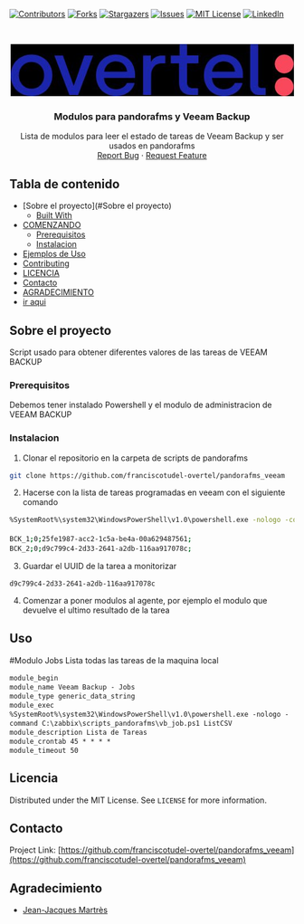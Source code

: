 <!--
*** Thanks for checking out this README Template. If you have a suggestion that would
*** make this better, please fork the repo and create a pull request or simply open
*** an issue with the tag "enhancement".
*** Thanks again! Now go create something AMAZING! :D
-->





<!-- PROJECT SHIELDS -->
<!--
*** I'm using markdown "reference style" links for readability.
*** Reference links are enclosed in brackets [ ] instead of parentheses ( ).
*** See the bottom of this document for the declaration of the reference variables
*** for contributors-url, forks-url, etc. This is an optional, concise syntax you may use.
*** https://www.markdownguide.org/basic-syntax/#reference-style-links
-->
[![Contributors][contributors-shield]][contributors-url]
[![Forks][forks-shield]][forks-url]
[![Stargazers][stars-shield]][stars-url]
[![Issues][issues-shield]][issues-url]
[![MIT License][license-shield]][license-url]
[![LinkedIn][linkedin-shield]][linkedin-url]



<!-- PROJECT LOGO -->
<br />
<p align="center">
  <a href="https://www.overtel.com">
    <img src="images/logo.jpg" alt="Logo" >
  </a>

  <h3 align="center">Modulos para pandorafms y Veeam Backup</h3>

  <p align="center">
    Lista de modulos para leer el estado de tareas de Veeam Backup y ser usados en pandorafms
    <br />
    <a href="https://github.com/othneildrew/Best-README-Template/issues">Report Bug</a>
    ·
    <a href="https://github.com/othneildrew/Best-README-Template/issues">Request Feature</a>
  </p>
</p>



<!-- TABLE OF CONTENTS -->
## Tabla de contenido

* [Sobre el proyecto](#Sobre el proyecto)
  * [Built With](#built-with)
* [COMENZANDO](#COMENZANDO)
  * [Prerequisitos](#Prerequisitos)
  * [Instalacion](#Instalacion)
* [Ejemplos de Uso](#uso)
* [Contributing](#contributing)
* [LICENCIA](#licencia)
* [Contacto](#contacto)
* [AGRADECIMIENTO](#agradecimiento)
* [ir aqui](#aqui)



<!-- Sobre el proyecto -->
## Sobre el proyecto

Script usado para obtener diferentes valores de las tareas de VEEAM BACKUP


<!-- COMENZANDO -->


### Prerequisitos

Debemos tener instalado Powershell y el modulo de administracion de VEEAM BACKUP


### Instalacion

1. Clonar el repositorio en la carpeta de scripts de pandorafms
```sh
git clone https://github.com/franciscotudel-overtel/pandorafms_veeam
```
2. Hacerse con la lista de tareas programadas en veeam con el siguiente comando
```sh
%SystemRoot%\system32\WindowsPowerShell\v1.0\powershell.exe -nologo -command C:\zabbix\scripts_pandorafms\vb_job.ps1 ListCSV

BCK_1;0;25fe1987-acc2-1c5a-be4a-00a629487561;
BCK_2;0;d9c799c4-2d33-2641-a2db-116aa917078c;
```
3. Guardar el UUID de la tarea a monitorizar
```JS
d9c799c4-2d33-2641-a2db-116aa917078c
```

4. Comenzar a poner modulos al agente, por ejemplo el modulo que devuelve el ultimo resultado de la tarea



<!-- USAGE EXAMPLES -->
## Uso

#Modulo Jobs
Lista todas las tareas de la maquina local

```
module_begin
module_name Veeam Backup - Jobs
module_type generic_data_string
module_exec %SystemRoot%\system32\WindowsPowerShell\v1.0\powershell.exe -nologo -command C:\zabbix\scripts_pandorafms\vb_job.ps1 ListCSV
module_description Lista de Tareas
module_crontab 45 * * * *
module_timeout 50
```


<!-- LICENCIA -->
## Licencia

Distributed under the MIT License. See `LICENSE` for more information.



<!-- CONTACTO -->
## Contacto

Project Link: [https://github.com/franciscotudel-overtel/pandorafms_veeam](https://github.com/franciscotudel-overtel/pandorafms_veeam)



<!-- AGRADECIMIENTO -->
## Agradecimiento
* [Jean-Jacques Martrès](https://github.com/jjmartres)



<!-- MARKDOWN LINKS & IMAGES -->
<!-- https://www.markdownguide.org/basic-syntax/#reference-style-links -->
[contributors-shield]: https://img.shields.io/github/contributors/othneildrew/Best-README-Template.svg?style=flat-square
[contributors-url]: https://github.com/franciscotudel-overtel/pandorafms_veeam/graphs/contributors
[forks-shield]: https://img.shields.io/github/forks/othneildrew/Best-README-Template.svg?style=flat-square
[forks-url]: https://github.com/franciscotudel-overtel/pandorafms_veeam/network/members
[stars-shield]: https://img.shields.io/github/stars/othneildrew/Best-README-Template.svg?style=flat-square
[stars-url]: https://github.com/franciscotudel-overtel/pandorafms_veeam/stargazers
[issues-shield]: https://img.shields.io/github/issues/othneildrew/Best-README-Template.svg?style=flat-square
[issues-url]: https://github.com/franciscotudel-overtel/pandorafms_veeam/issues
[license-shield]: https://img.shields.io/github/license/othneildrew/Best-README-Template.svg?style=flat-square
[license-url]: https://github.com/franciscotudel-overtel/pandorafms_veeam/blob/master/LICENSE.txt
[linkedin-shield]: https://img.shields.io/badge/-LinkedIn-black.svg?style=flat-square&logo=linkedin&colorB=555
[linkedin-url]: https://www.linkedin.com/in/francisco-tudel-escalona-44076069/


